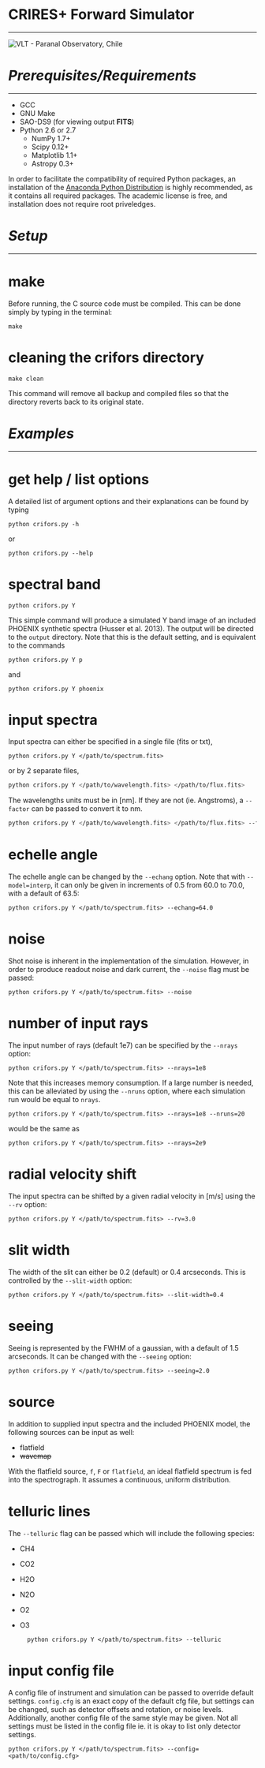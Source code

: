 # __CRIRES+ Forward Simulator__
----

![VLT - Paranal Observatory, Chile](http://upload.wikimedia.org/wikipedia/commons/e/ee/The_VLT%C2%B4s_Laser_Guide_Star.jpg)

# _Prerequisites/Requirements_
------------------------------------------------------------
- GCC
- GNU Make
- SAO-DS9 (for viewing output __FITS__)
- Python 2.6 or 2.7
    + NumPy 1.7+
    + Scipy 0.12+
    + Matplotlib 1.1+
    + Astropy 0.3+

In order to facilitate the compatibility of required Python packages,
an installation of the [Anaconda Python Distribution](https://store.continuum.io/cshop/anaconda/ "Anaconda Python Distribution")
is highly recommended, as it contains all required packages.
The academic license is free, and installation does not require root priveledges.

# _Setup_
--------------

# __make__
Before running, the C source code must be compiled.
This can be done simply by typing in the terminal:

	make

# __cleaning the crifors directory__

	make clean

This command will remove all backup and compiled files so that the directory
reverts back to its original state.


# _Examples_
--------------------

# __get help / list options__

A detailed list of argument options and their explanations can be found
by typing

	python crifors.py -h 
or 

	python crifors.py --help

# __spectral band__

	python crifors.py Y
	
This simple command will produce a simulated Y band image of an included
PHOENIX synthetic spectra (Husser et al. 2013).
The output will be directed to the `output` directory.
Note that this is the default setting, and is equivalent to the commands

	python crifors.py Y p

and

	python crifors.py Y phoenix

# __input spectra__

Input spectra can either be specified in a single file (fits or txt),

	python crifors.py Y </path/to/spectrum.fits>

or by 2 separate files,

```bash
python crifors.py Y </path/to/wavelength.fits> </path/to/flux.fits>
```

The wavelengths units must be in [nm].  If they are not (ie. Angstroms),
a `--factor` can be passed to convert it to nm.

```bash	
python crifors.py Y </path/to/wavelength.fits> </path/to/flux.fits> --factor=0.1
```

# __echelle angle__

The echelle angle can be changed by the `--echang` option.  Note that with
`--model=interp`, it can only be given in increments of 0.5 from 60.0 to 70.0,
with a default of 63.5:

	python crifors.py Y </path/to/spectrum.fits> --echang=64.0

# __noise__

Shot noise is inherent in the implementation of the simulation.
However, in order to produce readout noise and dark current, the `--noise`
flag must be passed:

	python crifors.py Y </path/to/spectrum.fits> --noise

# __number of input rays__

The input number of rays (default 1e7) can be specified by the `--nrays`
option:

	python crifors.py Y </path/to/spectrum.fits> --nrays=1e8

Note that this increases memory consumption.  If a large number is needed,
this can be alleviated by using the `--nruns` option, where each simulation
run would be equal to `nrays`.

	python crifors.py Y </path/to/spectrum.fits> --nrays=1e8 --nruns=20
	
would be the same as 

	python crifors.py Y </path/to/spectrum.fits> --nrays=2e9

# __radial velocity shift__

The input spectra can be shifted by a given radial velocity in [m/s] using the
`--rv` option:

	python crifors.py Y </path/to/spectrum.fits> --rv=3.0
	
# __slit width__

The width of the slit can either be 0.2 (default) or 0.4 arcseconds.
This is controlled by the `--slit-width` option:

	python crifors.py Y </path/to/spectrum.fits> --slit-width=0.4
	
# __seeing__

Seeing is represented by the FWHM of a gaussian, with a default of 1.5
arcseconds.
It can be changed with the `--seeing` option:

	python crifors.py Y </path/to/spectrum.fits> --seeing=2.0

# __source__

In addition to supplied input spectra and the included PHOENIX model, the
following sources can be input as well:

 - flatfield
 - ~~wavemap~~

With the flatfield source, `f`, `F` or `flatfield`, an ideal flatfield spectrum
is fed into the spectrograph.  It assumes a continuous, uniform distribution.
	
# __telluric lines__

The `--telluric` flag can be passed which will include the following species:

- CH4
- CO2
- H2O
- N2O
- O2
- O3

		python crifors.py Y </path/to/spectrum.fits> --telluric
	
# __input config file__

A config file of instrument and simulation can be passed to override default
settings.
`config.cfg` is an exact copy of the default cfg file, but settings can be
changed, such as detector offsets and rotation, or noise levels.
Additionally, another config file of the same style may be given.
Not all settings must be listed in the config file ie. it is okay to list
only detector settings.

	python crifors.py Y </path/to/spectrum.fits> --config=<path/to/config.cfg>


